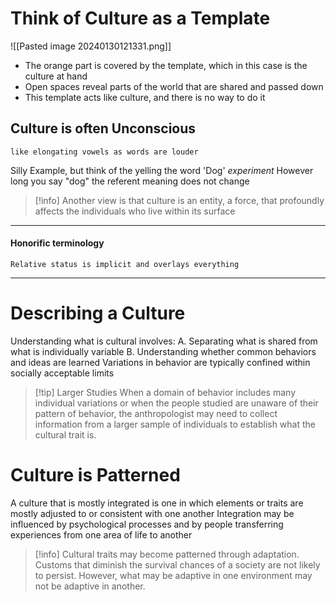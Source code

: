 # Think of Culture as a Template
![[Pasted image 20240130121331.png]]
- The orange part is covered by the template, which in this case is the culture at hand
- Open spaces reveal parts of the world that are shared and passed down
- This template acts like culture, and there is no way to do it

## Culture is often Unconscious
	like elongating vowels as words are louder
Silly Example, but think of the yelling the word 'Dog' *experiment*
	However long you say "dog" the referent meaning does not change
> [!info]
> Another view is that culture is an entity, a force, that profoundly affects the individuals who live within its surface

****
#### **Honorific terminology**
	Relative status is implicit and overlays everything
****
# Describing a Culture
Understanding what is cultural involves:
	A. Separating what is shared from what is individually variable
	 B. Understanding whether common behaviors and ideas are learned
Variations in behavior are typically confined within socially acceptable limits
> [!tip] Larger Studies
> When a domain of behavior includes many individual variations or when the people studied are unaware of their pattern of behavior, the anthropologist may need to collect information from a larger sample of individuals to establish what the cultural trait is.

# Culture is Patterned
A culture that is mostly integrated is one in which elements or traits are mostly adjusted to or consistent with one another
	Integration may be influenced by psychological processes and by people transferring experiences from one area of life to another
> [!info]
Cultural traits may become patterned through adaptation. Customs that diminish the survival chances of a society are not likely to persist. However, what may be adaptive in one environment may not be adaptive in another.

